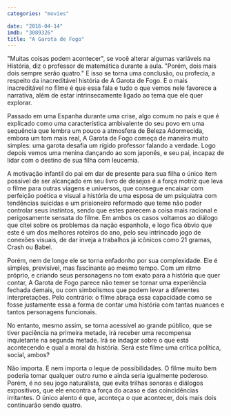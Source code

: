 ```yaml
---
categories: "movies"

date: "2016-04-14"
imdb: "3089326"
title: "A Garota de Fogo"
---
```

"Muitas coisas podem acontecer", se você alterar algumas variáveis na História, diz o professor de matemática durante a aula. "Porém, dois mais dois sempre serão quatro." E isso se torna uma conclusão, ou profecia, a respeito da inacreditável história de A Garota de Fogo. E o mais inacreditável no filme é que essa fala e tudo o que vemos nele favorece a narrativa, além de estar intrinsecamente ligado ao tema que ele quer explorar.

Passado em uma Espanha durante uma crise, algo comum no país e que é explicado como uma característica ambivalente do seu povo em uma sequência que lembra um pouco a atmosfera de Beleza Adormecida, embora um tom mais real, A Garota de Fogo começa de maneira muito simples: uma garota desafia um rígido professor falando a verdade. Logo depois vemos uma menina dançando ao som japonês, e seu pai, incapaz de lidar com o destino de sua filha com leucemia.

A motivação infantil do pai em dar de presente para sua filha o único item possível de ser alcançado em seu livro de desejos é a força motriz que leva o filme para outras viagens e universos, que consegue encaixar com perfeição poética e visual a história de uma esposa de um psiquiatra com tendências suicidas e um prisioneiro reformado que teme não poder controlar seus instintos, sendo que estes parecem a coisa mais racional e perigosamente sensata do filme. Em ambos os casos voltamos ao diálogo que citei sobre os problemas da nação espanhola, e logo fica óbvio que este é um dos melhores roteiros do ano, pelo seu intrincado jogo de conexões visuais, de dar inveja a trabalhos já icônicos como 21 gramas, Crash ou Babel.

Porém, nem de longe ele se torna enfadonho por sua complexidade. Ele é simples, previsível, mas fascinante ao mesmo tempo. Com um ritmo próprio, e criando seus personagens no tom exato para a história que quer contar, A Garota de Fogo parece não temer se tornar uma experiência fechada demais, ou com simbolismos que podem levar a diferentes interpretações. Pelo contrário: o filme abraça essa capacidade como se fosse justamente essa a forma de contar uma história com tantas nuances e tantos personagens funcionais.

No entanto, mesmo assim, se torna acessível ao grande público, que se tiver paciência na primeira metade, irá receber uma recompensa inquietante na segunda metade. Irá se indagar sobre o que está acontecendo e qual a moral da história. Será este filme uma crítica política, social, ambos?

Não importa. E nem importa o leque de possibilidades. O filme muito bem poderia tomar qualquer outro rumo e ainda seria igualmente poderoso. Porém, é no seu jogo naturalista, que evita trilhas sonoras e diálogos expositivos, que ele encontra a força do acaso e das coincidências irritantes. O único alento é que, aconteça o que acontecer, dois mais dois continuarão sendo quatro.
